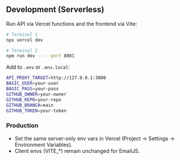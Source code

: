 ## Development (Serverless)

Run API via Vercel functions and the frontend via Vite:

```sh
# Terminal 1
npx vercel dev

# Terminal 2
npm run dev -- --port 8081
```

Add to `.env` or `.env.local`:

```sh
API_PROXY_TARGET=http://127.0.0.1:3000
BASIC_USER=your-user
BASIC_PASS=your-pass
GITHUB_OWNER=your-owner
GITHUB_REPO=your-repo
GITHUB_BRANCH=main
GITHUB_TOKEN=your-token
```

### Production
- Set the same server-only env vars in Vercel (Project → Settings → Environment Variables).
- Client envs (VITE_*) remain unchanged for EmailJS.
